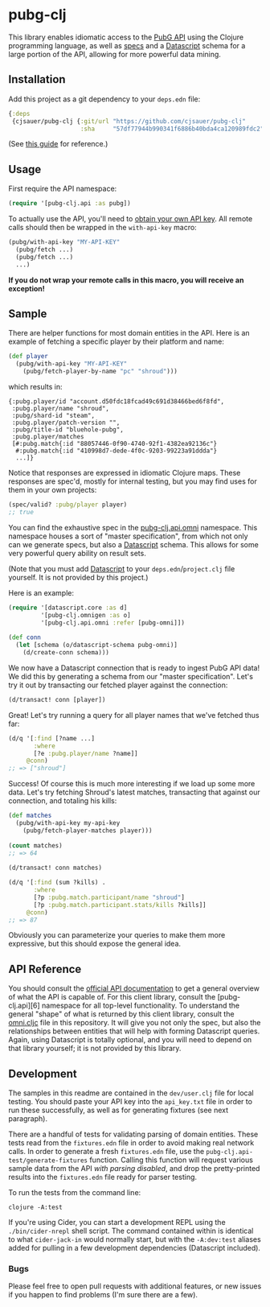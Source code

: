 # pubg-clj

This library enables idiomatic access to the [PubG API][1] using the Clojure
programming language, as well as [specs][2] and a [Datascript][3] schema for
a large portion of the API, allowing for more powerful data mining.

## Installation

Add this project as a git dependency to your `deps.edn` file:

```Clojure
{:deps
 {cjsauer/pubg-clj {:git/url "https://github.com/cjsauer/pubg-clj"
                    :sha     "57df77944b990341f6886b40bda4ca120989fdc2"}}}
```

(See [this guide][4] for reference.)

## Usage

First require the API namespace:

```Clojure
(require '[pubg-clj.api :as pubg])
```

To actually use the API, you'll need to [obtain your own API key][1]. All
remote calls should then be wrapped in the `with-api-key` macro:

```Clojure
(pubg/with-api-key "MY-API-KEY"
  (pubg/fetch ...)
  (pubg/fetch ...)
  ...)
```

**If you do not wrap your remote calls in this macro, you will receive an
exception!**

## Sample

There are helper functions for most domain entities in the API. Here is an
example of fetching a specific player by their platform and name:

```Clojure
(def player
  (pubg/with-api-key "MY-API-KEY"
    (pubg/fetch-player-by-name "pc" "shroud")))
```

which results in:

```
{:pubg.player/id "account.d50fdc18fcad49c691d38466bed6f8fd",
 :pubg.player/name "shroud",
 :pubg/shard-id "steam",
 :pubg.player/patch-version "",
 :pubg/title-id "bluehole-pubg",
 :pubg.player/matches
 [#:pubg.match{:id "88057446-0f90-4740-92f1-4382ea92136c"}
  #:pubg.match{:id "410998d7-dede-4f0c-9203-99223a91ddda"}
  ...]}
```

Notice that responses are expressed in idiomatic Clojure maps. These responses
are spec'd, mostly for internal testing, but you may find uses for them in your
own projects:

```Clojure
(spec/valid? :pubg/player player)
;; true
```

You can find the exhaustive spec in the [pubg-clj.api.omni][5] namespace. This
namespace houses a sort of "master specification", from which not only can we
generate specs, but also a [Datascript][3] schema. This allows for some very
powerful query ability on result sets.

(Note that you must add [Datascript][3] to your `deps.edn`/`project.clj` file
yourself. It is not provided by this project.)

Here is an example:

```Clojure
(require '[datascript.core :as d]
         '[pubg-clj.omnigen :as o]
         '[pubg-clj.api.omni :refer [pubg-omni]])
         
(def conn
  (let [schema (o/datascript-schema pubg-omni)]
    (d/create-conn schema)))
```

We now have a Datascript connection that is ready to ingest PubG API data!
We did this by generating a schema from our "master specification". Let's
try it out by transacting our fetched player against the connection:

```Clojure
(d/transact! conn [player])
```

Great! Let's try running a query for all player names that we've fetched
thus far:

```Clojure
(d/q '[:find [?name ...]
       :where
       [?e :pubg.player/name ?name]]
     @conn)
;; => ["shroud"]
```

Success! Of course this is much more interesting if we load up some more data.
Let's try fetching Shroud's latest matches, transacting that against our
connection, and totaling his kills:

```Clojure
(def matches
  (pubg/with-api-key my-api-key
    (pubg/fetch-player-matches player)))
    
(count matches)
;; => 64
    
(d/transact! conn matches)

(d/q '[:find (sum ?kills) .
       :where
       [?p :pubg.match.participant/name "shroud"]
       [?p :pubg.match.participant.stats/kills ?kills]]
     @conn)
;; => 87
```

Obviously you can parameterize your queries to make them more expressive,
but this should expose the general idea.

## API Reference

You should consult the [official API documentation][1] to get a general overview
of what the API is capable of. For this client library, consult the
[pubg-clj.api][6] namespace for all top-level functionality. To understand the
general "shape" of what is returned by this client library, consult the
[omni.cljc][5] file in this repository. It will give you not only the spec, but
also the relationships between entities that will help with forming Datascript
queries. Again, using Datascript is totally optional, and you will need to
depend on that library yourself; it is not provided by this library.

## Development

The samples in this readme are contained in the `dev/user.clj` file for local testing.
You should paste your API key into the `api_key.txt` file in order to run these
successfully, as well as for generating fixtures (see next paragraph).

There are a handful of tests for validating parsing of domain entities. These
tests read from the `fixtures.edn` file in order to avoid making real network
calls. In order to generate a fresh `fixtures.edn` file, use the
`pubg-clj.api-test/generate-fixtures` function. Calling this function will
request various sample data from the API _with parsing disabled_, and drop the
pretty-printed results into the `fixtures.edn` file ready for parser testing.

To run the tests from the command line:

```
clojure -A:test
```

If you're using Cider, you can start a development REPL using the
`./bin/cider-nrepl` shell script. The command contained within is identical to
what `cider-jack-in` would normally start, but with the `-A:dev:test` aliases
added for pulling in a few development dependencies (Datascript included).

### Bugs

Please feel free to open pull requests with additional features, or new issues
if you happen to find problems (I'm sure there are a few).

[1]: https://developer.playbattlegrounds.com
[2]: https://clojure.org/guides/spec
[3]: https://github.com/tonsky/datascript
[4]: https://clojure.org/guides/deps_and_cli
[5]: ./src/pubg_clj/api/omni.cljc
